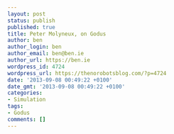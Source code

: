 ```yaml
---
layout: post
status: publish
published: true
title: Peter Molyneux, on Godus
author: ben
author_login: ben
author_email: ben@ben.ie
author_url: https://ben.ie
wordpress_id: 4724
wordpress_url: https://thenorobotsblog.com/?p=4724
date: '2013-09-08 00:49:22 +0100'
date_gmt: '2013-09-08 00:49:22 +0100'
categories:
- Simulation
tags:
- Godus
comments: []
---
```



